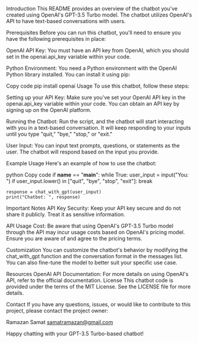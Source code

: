 Introduction
This README provides an overview of the chatbot you've created using OpenAI's GPT-3.5 Turbo model. The chatbot utilizes OpenAI's API to have text-based conversations with users.

Prerequisites
Before you can run this chatbot, you'll need to ensure you have the following prerequisites in place:

OpenAI API Key: You must have an API key from OpenAI, which you should set in the openai.api_key variable within your code.

Python Environment: You need a Python environment with the OpenAI Python library installed. You can install it using pip:

Copy code
pip install openai
Usage
To use this chatbot, follow these steps:

Setting up your API Key: Make sure you've set your OpenAI API key in the openai.api_key variable within your code. You can obtain an API key by signing up on the OpenAI platform.

Running the Chatbot: Run the script, and the chatbot will start interacting with you in a text-based conversation. It will keep responding to your inputs until you type "quit," "bye," "stop," or "exit."

User Input: You can input text prompts, questions, or statements as the user. The chatbot will respond based on the input you provide.

Example Usage
Here's an example of how to use the chatbot:

python
Copy code
if __name__ == "__main__":
  while True:
    user_input = input("You: ")
    if user_input.lower() in ["quit", "bye", "stop", "exit"]:
      break

    response = chat_with_gpt(user_input)
    print("Chatbot: ", response)
Important Notes
API Key Security: Keep your API key secure and do not share it publicly. Treat it as sensitive information.

API Usage Cost: Be aware that using OpenAI's GPT-3.5 Turbo model through the API may incur usage costs based on OpenAI's pricing model. Ensure you are aware of and agree to the pricing terms.

Customization
You can customize the chatbot's behavior by modifying the chat_with_gpt function and the conversation format in the messages list. You can also fine-tune the model to better suit your specific use case.

Resources
OpenAI API Documentation: For more details on using OpenAI's API, refer to the official documentation.
License
This chatbot code is provided under the terms of the MIT License. See the LICENSE file for more details.

Contact
If you have any questions, issues, or would like to contribute to this project, please contact the project owner:

Ramazan Samat
samatramazan@gmail.com

Happy chatting with your GPT-3.5 Turbo-based chatbot!
